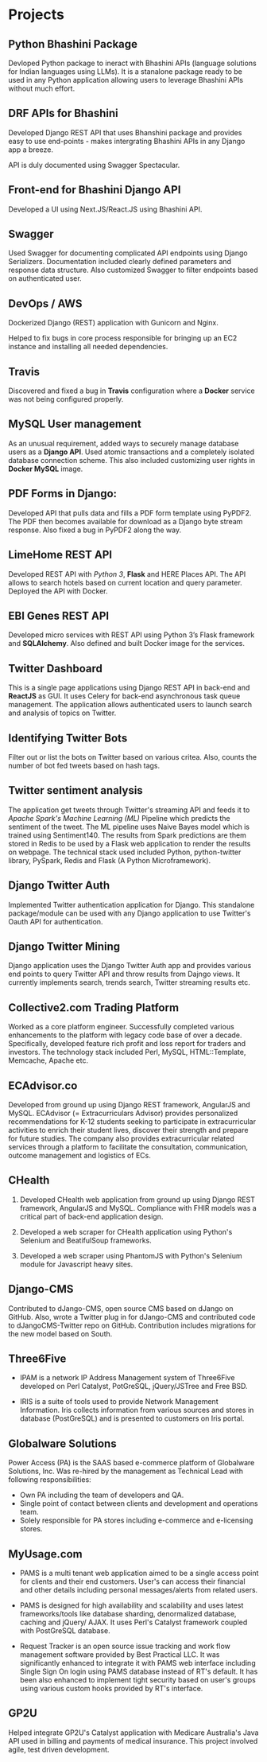# Projects

## Python Bhashini Package

Devloped Python package to ineract with Bhashini APIs (language solutions for Indian languages using LLMs). It is a stanalone package ready to be used in any Python application allowing users to leverage Bhashini APIs without much effort.

## DRF APIs for Bhashini

Developed Django REST API that uses Bhanshini package and provides easy to use end-points - makes intergrating Bhashini APIs in any Django app a breeze.

API is duly documented using Swagger Spectacular.

## Front-end for Bhashini Django API

Developed a UI using Next.JS/React.JS using Bhashini API.

## Swagger

Used Swagger for documenting complicated API endpoints using Django Serializers. Documentation included clearly defined parameters and response data structure. Also customized Swagger to filter endpoints based on authenticated user.

## DevOps / AWS

Dockerized Django (REST) application with Gunicorn and Nginx.

Helped to fix bugs in core process responsible for bringing up an EC2 instance and installing all needed dependencies.

## Travis

Discovered and fixed a bug in **Travis** configuration where a **Docker** service was not being configured properly.

## MySQL User management

As an unusual requirement, added ways to securely manage database users as a **Django API**. Used atomic transactions and a completely isolated database connection scheme.
This also included customizing user rights in **Docker MySQL** image.

## PDF Forms in Django:

Developed API that pulls data and fills a PDF form
template using PyPDF2. The PDF then becomes available for download as a Django byte stream
response. Also fixed a bug in PyPDF2 along the way.

## LimeHome REST API
Developed REST API with *Python 3*, **Flask** and HERE Places
API. The API allows to search hotels based on current location and query parameter.
Deployed the API with Docker.

## EBI Genes REST API

Developed micro services with REST API using Python 3’s Flask
framework and **SQLAlchemy**. Also defined and built Docker image for the services.

## Twitter Dashboard

This is a single page applications using Django REST API in
back-end and **ReactJS** as GUI. It uses Celery for back-end asynchronous task queue
management. The application allows authenticated users to launch search and
analysis of topics on Twitter.

## Identifying Twitter Bots

Filter out or list the bots on Twitter based on various critea.
Also, counts the number of bot fed tweets based on hash tags.

## Twitter sentiment analysis

The application get tweets through Twitter's streaming
API and feeds it to *Apache Spark's Machine Learning (ML)* Pipeline which predicts
the sentiment of the tweet. The ML pipeline uses Naive Bayes model which is trained
using Sentiment140. The results from Spark predictions are them stored in Redis to
be used by a Flask web application to render the results on webpage. The technical
stack used included Python, python-twitter library, PySpark, Redis and Flask (A
Python Microframework).

## Django Twitter Auth

Implemented Twitter authentication application for Django.
This standalone package/module can be used with any Django application to use
Twitter's Oauth API for authentication.

## Django Twitter Mining

Django application uses the Django Twitter Auth app and
provides various end points to query Twitter API and throw results from Dajngo
views. It currently implements search, trends search, Twitter streaming results etc.

## Collective2.com Trading Platform

Worked as a core platform engineer. Successfully completed
various enhancements to the platform with legacy code base of over a decade.
Specifically, developed feature rich profit and loss report for traders and investors.
The technology stack included Perl, MySQL, HTML::Template, Memcache, Apache
etc.

## ECAdvisor.co

Developed from ground up using Django REST framework, AngularJS
and MySQL. ECAdvisor (= Extracurriculars Advisor) provides personalized
recommendations for K-12 students seeking to participate in extracurricular activities
to enrich their student lives, discover their strength and prepare for future studies.
The company also provides extracurricular related services through a platform to
facilitate the consultation, communication, outcome management and logistics of ECs.

## CHealth

1. Developed CHealth web application from ground up using Django REST framework,
AngularJS and MySQL. Compliance with FHIR models was a critical part of back-end
application design.

2. Developed a web scraper for CHealth application using Python's Selenium and
BeatifulSoup frameworks.

3. Developed a web scraper using PhantomJS with Python's Selenium module for
Javascript heavy sites.

## Django-CMS

Contributed to dJango-CMS, open source CMS based on dJango on GitHub. Also,
wrote a Twitter plug in for dJango-CMS and contributed code to dJangoCMS-Twitter
repo on GitHub. Contribution includes migrations for the new model based on South.

## Three6Five

* IPAM is a network IP Address Management system of Three6Five developed on Perl
Catalyst, PotGreSQL, jQuery/JSTree and Free BSD.

* IRIS is a suite of tools used to provide Network Management Information. Iris collects
information from various sources and stores in database (PostGreSQL) and is
presented to customers on Iris portal.

## Globalware Solutions

Power Access (PA) is the SAAS based e-commerce platform of Globalware Solutions,
Inc. Was re-hired by the management as Technical Lead with following
responsibilities:

* Own PA including the team of developers and QA.
* Single point of contact between clients and development and operations team.
* Solely responsible for PA stores including e-commerce and e-licensing stores.

## MyUsage.com

* PAMS is a multi tenant web application aimed to be a single access point for clients
and their end customers. User's can access their financial and other details including
personal messages/alerts from related users.

* PAMS is designed for high availability and scalability and uses latest
frameworks/tools like database sharding, denormalized database, caching and jQuery/
AJAX. It uses Perl's Catalyst framework coupled with PostGreSQL database.

* Request Tracker is an open source issue tracking and work flow management
software provided by Best Practical LLC. It was significantly enhanced to integrate it
with PAMS web interface including Single Sign On login using PAMS database
instead of RT's default. It has been also enhanced to implement tight security based
on user's groups using various custom hooks provided by RT's interface.

## GP2U

Helped integrate GP2U's Catalyst application with Medicare Australia's Java API used
in billing and payments of medical insurance. This project involved agile, test driven
development.
